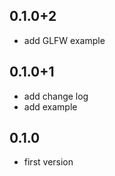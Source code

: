 ## 0.1.0+2

- add GLFW example

## 0.1.0+1

- add change log
- add example

## 0.1.0

- first version